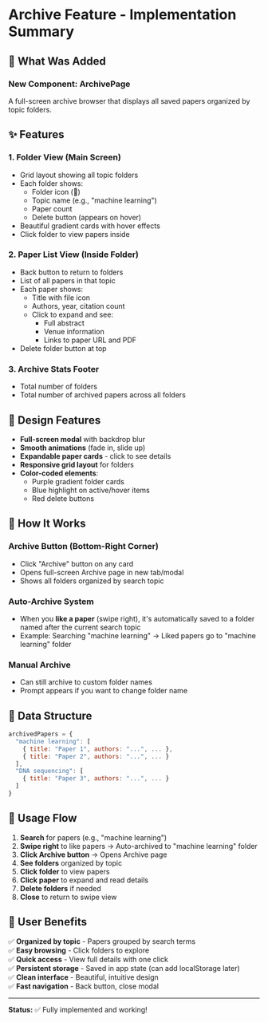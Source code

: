 # Archive Feature - Implementation Summary

## 🎯 What Was Added

### New Component: ArchivePage
A full-screen archive browser that displays all saved papers organized by topic folders.

## ✨ Features

### 1. **Folder View (Main Screen)**
- Grid layout showing all topic folders
- Each folder shows:
  - Folder icon (📁)
  - Topic name (e.g., "machine learning")
  - Paper count
  - Delete button (appears on hover)
- Beautiful gradient cards with hover effects
- Click folder to view papers inside

### 2. **Paper List View (Inside Folder)**
- Back button to return to folders
- List of all papers in that topic
- Each paper shows:
  - Title with file icon
  - Authors, year, citation count
  - Click to expand and see:
    - Full abstract
    - Venue information
    - Links to paper URL and PDF
- Delete folder button at top

### 3. **Archive Stats Footer**
- Total number of folders
- Total number of archived papers across all folders

## 🎨 Design Features

- **Full-screen modal** with backdrop blur
- **Smooth animations** (fade in, slide up)
- **Expandable paper cards** - click to see details
- **Responsive grid layout** for folders
- **Color-coded elements**:
  - Purple gradient folder cards
  - Blue highlight on active/hover items
  - Red delete buttons

## 🔧 How It Works

### Archive Button (Bottom-Right Corner)
- Click "Archive" button on any card
- Opens full-screen Archive page in new tab/modal
- Shows all folders organized by search topic

### Auto-Archive System
- When you **like a paper** (swipe right), it's automatically saved to a folder named after the current search topic
- Example: Searching "machine learning" → Liked papers go to "machine learning" folder

### Manual Archive
- Can still archive to custom folder names
- Prompt appears if you want to change folder name

## 📁 Data Structure

```javascript
archivedPapers = {
  "machine learning": [
    { title: "Paper 1", authors: "...", ... },
    { title: "Paper 2", authors: "...", ... }
  ],
  "DNA sequencing": [
    { title: "Paper 3", authors: "...", ... }
  ]
}
```

## 🚀 Usage Flow

1. **Search** for papers (e.g., "machine learning")
2. **Swipe right** to like papers → Auto-archived to "machine learning" folder
3. **Click Archive button** → Opens Archive page
4. **See folders** organized by topic
5. **Click folder** to view papers
6. **Click paper** to expand and read details
7. **Delete folders** if needed
8. **Close** to return to swipe view

## 🎯 User Benefits

✅ **Organized by topic** - Papers grouped by search terms  
✅ **Easy browsing** - Click folders to explore  
✅ **Quick access** - View full details with one click  
✅ **Persistent storage** - Saved in app state (can add localStorage later)  
✅ **Clean interface** - Beautiful, intuitive design  
✅ **Fast navigation** - Back button, close modal  

---

**Status:** ✅ Fully implemented and working!
